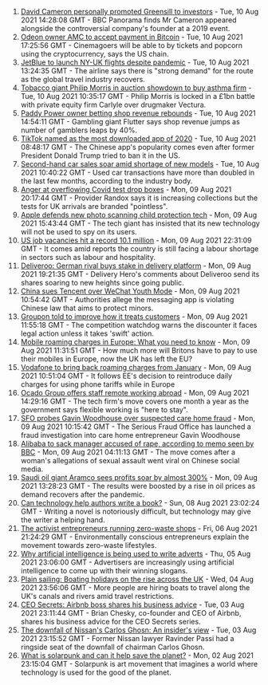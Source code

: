 1. [David Cameron personally promoted Greensill to investors](https://www.bbc.co.uk/news/business-58160208) - Tue, 10 Aug 2021 14:28:08 GMT - BBC Panorama finds Mr Cameron appeared alongside the controversial company's founder at a 2019 event.
2. [Odeon owner AMC to accept payment in Bitcoin](https://www.bbc.co.uk/news/business-58163914) - Tue, 10 Aug 2021 17:25:56 GMT - Cinemagoers will be able to by tickets and popcorn using the cryptocurrency, says the US chain.
3. [JetBlue to launch NY-UK flights despite pandemic](https://www.bbc.co.uk/news/business-58156118) - Tue, 10 Aug 2021 13:24:35 GMT - The airline says there is "strong demand" for the route as the global travel industry recovers.
4. [Tobacco giant Philip Morris in auction showdown to buy asthma firm](https://www.bbc.co.uk/news/business-58156122) - Tue, 10 Aug 2021 10:35:17 GMT - Philip Morris is locked in a £1bn battle with private equity firm Carlyle over drugmaker Vectura.
5. [Paddy Power owner betting shop revenue rebounds](https://www.bbc.co.uk/news/business-58156250) - Tue, 10 Aug 2021 14:54:11 GMT - Gambling giant Flutter says shop revenue jumps as number of gamblers leaps by 40%.
6. [TikTok named as the most downloaded app of 2020](https://www.bbc.co.uk/news/business-58155103) - Tue, 10 Aug 2021 08:48:17 GMT - The Chinese app's popularity comes even after former President Donald Trump tried to ban it in the US.
7. [Second-hand car sales soar amid shortage of new models](https://www.bbc.co.uk/news/business-58150025) - Tue, 10 Aug 2021 10:40:22 GMT - Used car transactions have more than doubled in the last few months, according to the industry body.
8. [Anger at overflowing Covid test drop boxes](https://www.bbc.co.uk/news/business-58149951) - Mon, 09 Aug 2021 20:17:44 GMT - Provider Randox says it is increasing collections but the tests for UK arrivals are branded "pointless".
9. [Apple defends new photo scanning child protection tech](https://www.bbc.co.uk/news/technology-58145943) - Mon, 09 Aug 2021 15:43:44 GMT - The tech giant has insisted that its new technology will not be used to spy on its users.
10. [US job vacancies hit a record 10.1 million](https://www.bbc.co.uk/news/business-58154046) - Mon, 09 Aug 2021 22:31:09 GMT - It comes amid reports the country is still facing a labour shortage in sectors such as labour and hospitality.
11. [Deliveroo: German rival buys stake in delivery platform](https://www.bbc.co.uk/news/business-58145640) - Mon, 09 Aug 2021 19:21:35 GMT - Delivery Hero's comments about Deliveroo send its shares soaring to new heights since going public.
12. [China sues Tencent over WeChat Youth Mode](https://www.bbc.co.uk/news/technology-58145808) - Mon, 09 Aug 2021 10:54:42 GMT - Authorities allege the messaging app is violating Chinese law that aims to protect minors.
13. [Groupon told to improve how it treats customers](https://www.bbc.co.uk/news/business-58145635) - Mon, 09 Aug 2021 11:55:18 GMT - The competition watchdog warns the discounter it faces legal action unless it takes 'swift' action.
14. [Mobile roaming charges in Europe: What you need to know](https://www.bbc.co.uk/news/business-45064268) - Mon, 09 Aug 2021 11:31:51 GMT - How much more will Britons have to pay to use their mobiles in Europe, now the UK has left the EU?
15. [Vodafone to bring back roaming charges from January](https://www.bbc.co.uk/news/technology-58146039) - Mon, 09 Aug 2021 10:51:04 GMT - It follows EE's decision to reintroduce daily charges for using phone tariffs while in Europe
16. [Ocado Group offers staff remote working abroad](https://www.bbc.co.uk/news/business-58143560) - Mon, 09 Aug 2021 14:29:16 GMT - The tech firm's move covers one month a year as the government says flexible working is "here to stay".
17. [SFO probes Gavin Woodhouse over suspected care home fraud](https://www.bbc.co.uk/news/business-58112342) - Mon, 09 Aug 2021 10:15:42 GMT - The Serious Fraud Office has launched a fraud investigation into care home entrepreneur Gavin Woodhouse
18. [Alibaba to sack manager accused of rape, according to memo seen by BBC](https://www.bbc.co.uk/news/business-58141606) - Mon, 09 Aug 2021 04:11:13 GMT - The move comes after a woman's allegations of sexual assault went viral on Chinese social media.
19. [Saudi oil giant Aramco sees profits soar by almost 300%](https://www.bbc.co.uk/news/business-58141607) - Mon, 09 Aug 2021 13:28:23 GMT - The results were boosted by a rise in oil prices as demand recovers after the pandemic.
20. [Can technology help authors write a book?](https://www.bbc.co.uk/news/business-58098481) - Sun, 08 Aug 2021 23:02:24 GMT - Writing a novel is notoriously difficult, but technology may give the writer a helping hand.
21. [The activist entrepreneurs running zero-waste shops](https://www.bbc.co.uk/news/business-57920754) - Fri, 06 Aug 2021 21:24:29 GMT - Environmentally conscious entrepreneurs explain the movement towards zero-waste lifestyles.
22. [Why artificial intelligence is being used to write adverts](https://www.bbc.co.uk/news/business-57781557) - Thu, 05 Aug 2021 23:06:00 GMT - Advertisers are increasingly using artificial intelligence to come up with their winning slogans.
23. [Plain sailing: Boating holidays on the rise across the UK](https://www.bbc.co.uk/news/business-58069855) - Wed, 04 Aug 2021 23:56:06 GMT - More people are hiring boats to travel along the UK's canals and rivers amid travel restrictions.
24. [CEO Secrets: Airbnb boss shares his business advice](https://www.bbc.co.uk/news/business-58025562) - Tue, 03 Aug 2021 23:11:44 GMT - Brian Chesky, co-founder and CEO of Airbnb, shares his business advice for the CEO Secrets series.
25. [The downfall of Nissan's Carlos Ghosn: An insider's view](https://www.bbc.co.uk/news/business-58070929) - Tue, 03 Aug 2021 23:15:52 GMT - Former Nissan lawyer Ravinder Passi had a ringside seat of the downfall of chairman Carlos Ghosn.
26. [What is solarpunk and can it help save the planet?](https://www.bbc.co.uk/news/business-57761297) - Mon, 02 Aug 2021 23:15:04 GMT - Solarpunk is art movement that imagines a world where technology is used for the good of the planet.
